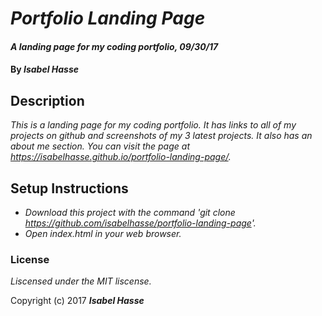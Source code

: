 # _Portfolio Landing Page_

#### _A landing page for my coding portfolio, 09/30/17_

#### By _**Isabel Hasse**_

## Description

_This is a landing page for my coding portfolio. It has links to all of my projects on github and screenshots of my 3 latest projects. It also has an about me section. You can visit the page at https://isabelhasse.github.io/portfolio-landing-page/._

## Setup Instructions

* _Download this project with the command 'git clone https://github.com/isabelhasse/portfolio-landing-page'._
* _Open index.html in your web browser._

### License

*Liscensed under the MIT liscense.*

Copyright (c) 2017 **_Isabel Hasse_**
